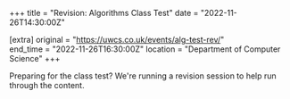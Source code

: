 +++
title = "Revision: Algorithms Class Test"
date = "2022-11-26T14:30:00Z"

[extra]
original = "https://uwcs.co.uk/events/alg-test-rev/"    
end_time = "2022-11-26T16:30:00Z"
location = "Department of Computer Science"
+++

Preparing for the class test? We're running a revision session to help run through the content.
